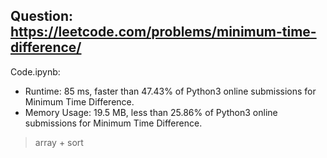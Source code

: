 ## Question: https://leetcode.com/problems/minimum-time-difference/

Code.ipynb:
* Runtime: 85 ms, faster than 47.43% of Python3 online submissions for Minimum Time Difference.
* Memory Usage: 19.5 MB, less than 25.86% of Python3 online submissions for Minimum Time Difference.
> array + sort
